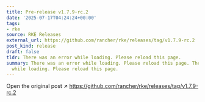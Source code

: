 ```yaml
---
title: Pre-release v1.7.9-rc.2
date: '2025-07-17T04:24:24+00:00'
tags:
- rke
source: RKE Releases
external_url: https://github.com/rancher/rke/releases/tag/v1.7.9-rc.2
post_kind: release
draft: false
tldr: There was an error while loading. Please reload this page.
summary: There was an error while loading. Please reload this page. There was an error
  while loading. Please reload this page.
---
```

Open the original post ↗ https://github.com/rancher/rke/releases/tag/v1.7.9-rc.2
